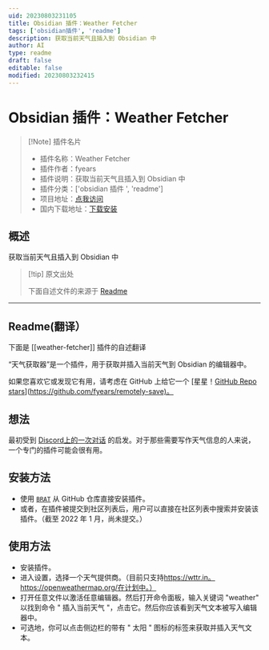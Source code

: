 ```yaml
---
uid: 20230803231105
title: Obsidian 插件：Weather Fetcher
tags: ['obsidian插件', 'readme']
description: 获取当前天气且插入到 Obsidian 中
author: AI
type: readme
draft: false
editable: false
modified: 20230803232415
---
```


# Obsidian 插件：Weather Fetcher

> [!Note] 插件名片
> - 插件名称：Weather Fetcher
> - 插件作者：fyears
> - 插件说明：获取当前天气且插入到 Obsidian 中
> - 插件分类：['obsidian 插件 ', 'readme']
> - 项目地址：[点我访问](https://github.com/fyears/weather-fetcher)
> - 国内下载地址：[下载安装](https://pkmer.cn/products/plugin/pluginMarket/?weather-fetcher)

## 概述

获取当前天气且插入到 Obsidian 中

> [!tip] 原文出处
>
>下面自述文件的来源于 [Readme](https://ghproxy.net/https://raw.githubusercontent.com/fyears/weather-fetcher/main/README.md)
>

---

## Readme(翻译）

下面是 [[weather-fetcher]] 插件的自述翻译

“天气获取器”是一个插件，用于获取并插入当前天气到 Obsidian 的编辑器中。

如果您喜欢它或发现它有用，请考虑在 GitHub 上给它一个 [星星！[GitHub Repo stars](https://img.shields.io/github/stars/fyears/weather-fetcher?style=social)](<https://github.com/fyears/remotely-save)。>

## 想法

最初受到 [Discord上的一次对话](https://discord.com/channels/686053708261228577/840286238928797736/930637892546609202) 的启发。对于那些需要写作天气信息的人来说，一个专门的插件可能会很有用。

## 安装方法

- 使用 [`BRAT`](https://github.com/TfTHacker/obsidian42-brat) 从 GitHub 仓库直接安装插件。
- 或者，在插件被提交到社区列表后，用户可以直接在社区列表中搜索并安装该插件。（截至 2022 年 1 月，尚未提交。）

## 使用方法

- 安装插件。
- 进入设置，选择一个天气提供商。（目前只支持<https://wttr.in。https://openweathermap.org/在计划中。）>
- 打开任意文件以激活任意编辑器。然后打开命令面板，输入关键词 "weather" 以找到命令 " 插入当前天气 "，点击它。然后你应该看到天气文本被写入编辑器中。
- 可选地，你可以点击侧边栏的带有 " 太阳 " 图标的标签来获取并插入天气文本。




